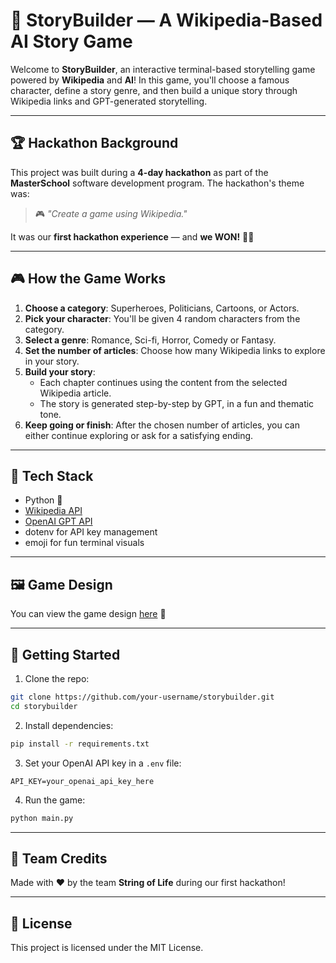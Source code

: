 # 📝 StoryBuilder — A Wikipedia-Based AI Story Game

Welcome to **StoryBuilder**, an interactive terminal-based storytelling game powered by **Wikipedia** and **AI**! In this game, you'll choose a famous character, define a story genre, and then build a unique story through Wikipedia links and GPT-generated storytelling.

---

## 🏆 Hackathon Background

This project was built during a **4-day hackathon** as part of the **MasterSchool** software development program. The hackathon's theme was:

> 🎮 *"Create a game using Wikipedia."*

It was our **first hackathon experience** — and **we WON!** 🥇🚀

---

## 🎮 How the Game Works

1. **Choose a category**: Superheroes, Politicians, Cartoons, or Actors.
2. **Pick your character**: You'll be given 4 random characters from the category.
3. **Select a genre**: Romance, Sci-fi, Horror, Comedy or Fantasy.
4. **Set the number of articles**: Choose how many Wikipedia links to explore in your story.
5. **Build your story**:
   - Each chapter continues using the content from the selected Wikipedia article.
   - The story is generated step-by-step by GPT, in a fun and thematic tone.
6. **Keep going or finish**: After the chosen number of articles, you can either continue exploring or ask for a satisfying ending.

---

## 🧠 Tech Stack

- Python 🐍
- [Wikipedia API](https://pypi.org/project/wikipedia/)
- [OpenAI GPT API](https://platform.openai.com/)
- dotenv for API key management
- emoji for fun terminal visuals

---

## 🖼️ Game Design

You can view the game design [here](https://github.com/shenzyyshen/story_building/blob/main/Story%20Telling%20FLow.jpg?raw=true) 📄

---

## 🚀 Getting Started

1. Clone the repo:
```bash
git clone https://github.com/your-username/storybuilder.git
cd storybuilder
```

2. Install dependencies:
```bash
pip install -r requirements.txt
```

3. Set your OpenAI API key in a `.env` file:
```
API_KEY=your_openai_api_key_here
```

4. Run the game:
```bash
python main.py
```

---

## 🤝 Team Credits

Made with ❤️ by the team  **String of Life** during our first hackathon!

---

## 📜 License

This project is licensed under the MIT License.
